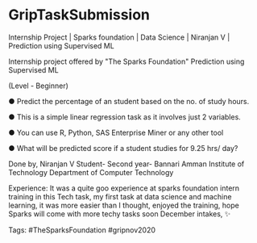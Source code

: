 # GripTaskSubmission
Internship Project | Sparks foundation | Data Science | Niranjan V | Prediction using Supervised ML

Internship project offered by "The Sparks Foundation"
Prediction using Supervised ML

(Level - Beginner)

● Predict the percentage of an student based on the no. of study hours.

● This is a simple linear regression task as it involves just 2 variables.

● You can use R, Python, SAS Enterprise Miner or any other tool

● What will be predicted score if a student studies for 9.25 hrs/ day?

Done by,
Niranjan V
Student- Second year- Bannari Amman Institute of Technology
Department of Computer Technology

Experience:
It was a quite goo experience at sparks foundation intern training in this Tech task, my first task at data science and machine learning, it was more easier than I thought, enjoyed the training, hope Sparks will come with more techy tasks soon December intakes, ✨

Tags:
#TheSparksFoundation
#gripnov2020
